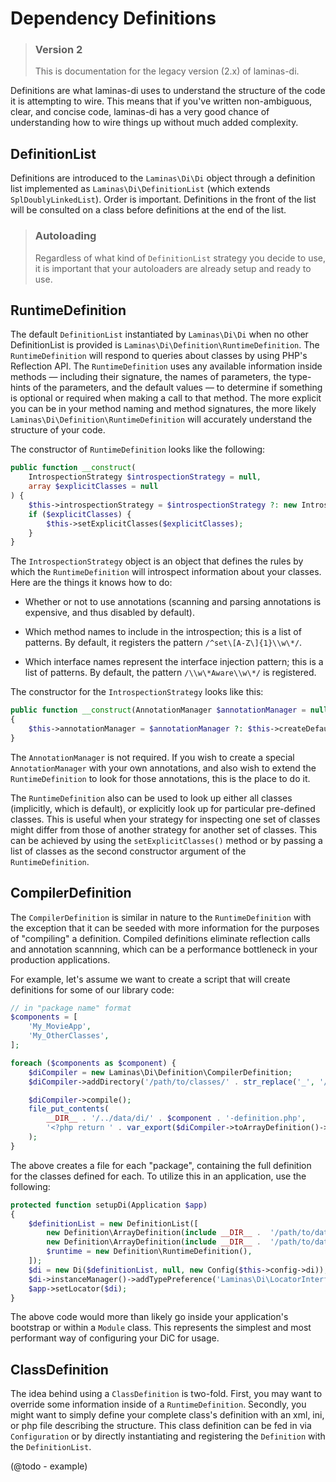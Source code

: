 # Dependency Definitions

> ### Version 2
>
> This is documentation for the legacy version (2.x) of laminas-di.

Definitions are what laminas-di uses to understand the structure of the code it is
attempting to wire. This means that if you've written non-ambiguous, clear, and
concise code, laminas-di has a very good chance of understanding how to wire things
up without much added complexity.

## DefinitionList

Definitions are introduced to the `Laminas\Di\Di` object through a definition list
implemented as `Laminas\Di\DefinitionList` (which extends `SplDoublyLinkedList`).
Order is important. Definitions in the front of the list will be consulted on a
class before definitions at the end of the list.

> ### Autoloading
>
> Regardless of what kind of `DefinitionList` strategy you decide to use, it is
> important that your autoloaders are already setup and ready to use.

## RuntimeDefinition

The default `DefinitionList` instantiated by `Laminas\Di\Di` when no other
DefinitionList is provided is `Laminas\Di\Definition\RuntimeDefinition`. The
`RuntimeDefinition` will respond to queries about classes by using PHP's
Reflection API. The `RuntimeDefinition` uses any available information inside
methods &mdash; including their signature, the names of parameters, the
type-hints of the parameters, and the default values &mdash; to determine if
something is optional or required when making a call to that method. The more
explicit you can be in your method naming and method signatures, the more likely
`Laminas\Di\Definition\RuntimeDefinition` will accurately understand the structure
of your code.

The constructor of `RuntimeDefinition` looks like the following:

```php
public function __construct(
    IntrospectionStrategy $introspectionStrategy = null,
    array $explicitClasses = null
) {
    $this->introspectionStrategy = $introspectionStrategy ?: new IntrospectionStrategy();
    if ($explicitClasses) {
        $this->setExplicitClasses($explicitClasses);
    }
}
```

The `IntrospectionStrategy` object is an object that defines the rules by which
the `RuntimeDefinition` will introspect information about your classes. Here are
the things it knows how to do:

- Whether or not to use annotations (scanning and parsing annotations is
  expensive, and thus disabled by default).

- Which method names to include in the introspection; this is a list of
  patterns. By default, it registers the pattern `/^set\[A-Z\]{1}\\w\*/`.

- Which interface names represent the interface injection pattern; this is a
  list of patterns. By default, the pattern `/\\w\*Aware\\w\*/` is registered.

The constructor for the `IntrospectionStrategy` looks like this:

```php
public function __construct(AnnotationManager $annotationManager = null)
{
    $this->annotationManager = $annotationManager ?: $this->createDefaultAnnotationManager();
}
```

The `AnnotationManager` is not required. If you wish to create a special
`AnnotationManager` with your own annotations, and also wish to extend the
`RuntimeDefinition` to look for those annotations, this is the place to do it.

The `RuntimeDefinition` also can be used to look up either all classes
(implicitly, which is default), or explicitly look up for particular pre-defined
classes. This is useful when your strategy for inspecting one set of classes
might differ from those of another strategy for another set of classes. This can
be achieved by using the `setExplicitClasses()` method or by passing a list of
classes as the second constructor argument of the `RuntimeDefinition`.

## CompilerDefinition

The `CompilerDefinition` is similar in nature to the `RuntimeDefinition` with
the exception that it can be seeded with more information for the purposes of
"compiling" a definition. Compiled definitions eliminate reflection calls and
annotation scannning, which can be a performance bottleneck in your production
applications.

For example, let's assume we want to create a script that will create
definitions for some of our library code:

```php
// in "package name" format
$components = [
    'My_MovieApp',
    'My_OtherClasses',
];

foreach ($components as $component) {
    $diCompiler = new Laminas\Di\Definition\CompilerDefinition;
    $diCompiler->addDirectory('/path/to/classes/' . str_replace('_', '/', $component));

    $diCompiler->compile();
    file_put_contents(
        __DIR__ . '/../data/di/' . $component . '-definition.php',
        '<?php return ' . var_export($diCompiler->toArrayDefinition()->toArray(), true) . ';'
    );
}
```

The above creates a file for each "package", containing the full definition for
the classes defined for each. To utilize this in an application, use the
following:

```php
protected function setupDi(Application $app)
{
    $definitionList = new DefinitionList([
        new Definition\ArrayDefinition(include __DIR__ .  '/path/to/data/di/My_MovieApp-definition.php'),
        new Definition\ArrayDefinition(include __DIR__ .  '/path/to/data/di/My_OtherClasses-definition.php'),
        $runtime = new Definition\RuntimeDefinition(),
    ]);
    $di = new Di($definitionList, null, new Config($this->config->di));
    $di->instanceManager()->addTypePreference('Laminas\Di\LocatorInterface', $di);
    $app->setLocator($di);
}
```

The above code would more than likely go inside your application's bootstrap or
within a `Module` class. This represents the simplest and most performant way
of configuring your DiC for usage.

## ClassDefinition

The idea behind using a `ClassDefinition` is two-fold. First, you may want to
override some information inside of a `RuntimeDefinition`. Secondly, you might
want to simply define your complete class's definition with an xml, ini, or php
file describing the structure. This class definition can be fed in via
`Configuration` or by directly instantiating and registering the `Definition`
with the `DefinitionList`.

(@todo - example)
